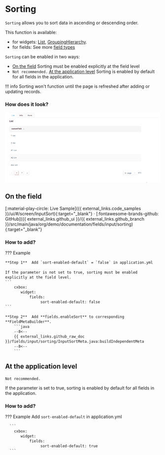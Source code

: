 # Sorting
`Sorting` allows you to sort data in ascending or descending order.

This function is available:

* for widgets: [List](/widget/type/listfamily/list/list), [GroupingHierarchy](/widget/type/groupinghierarchyfamily/groupinghierarchy/groupinghierarchy).
* for fields: See more [field types](/widget/fields/fieldtypes/) 
 
`Sorting` can be enabled in two ways:

*  [On the field](#on_field) Sorting must be enabled explicitly at the field level
* `Not recommended.`  [At the application level](#app-default-sort) Sorting is enabled by default for all fields in the application.

!!! info
    Sorting won't function until the page is refreshed after adding or updating records. 

### How does it look?
![sorting.gif](sorting.gif)

## <a id="on_field">On the field</a>
[:material-play-circle: Live Sample]({{ external_links.code_samples }}/ui/#/screen/InputSort){:target="_blank"} ·
[:fontawesome-brands-github: GitHub]({{ external_links.github_ui }}/{{ external_links.github_branch }}/src/main/java/org/demo/documentation/fields/input/sorting){:target="_blank"}

### How to add?
??? Example

    **Step 1**  Add `sort-enabled-default` = `false` in application.yml

    If the parameter is not set to true, sorting must be enabled explicitly at the field level.
    ```
        cxbox:
           widget:
               fields: 
                    sort-enabled-default: false
    ```

    **Step 2**  Add **fields.enableSort** to corresponding **FieldMetaBuilder**.
        ```java
        --8<--
        {{ external_links.github_raw_doc }}/fields/input/sorting/InputSortMeta.java:buildIndependentMeta
        --8<--
        ```

## <a id="app-default-sort">At the application level</a>
`Not recommended.`

If the parameter is set to true, sorting is enabled by default for all fields in the application.

### How to add?
 
??? Example
    Add `sort-enabled-default` in application.yml

      ```
        cxbox:
           widget:
               fields: 
                    sort-enabled-default: true
      ```